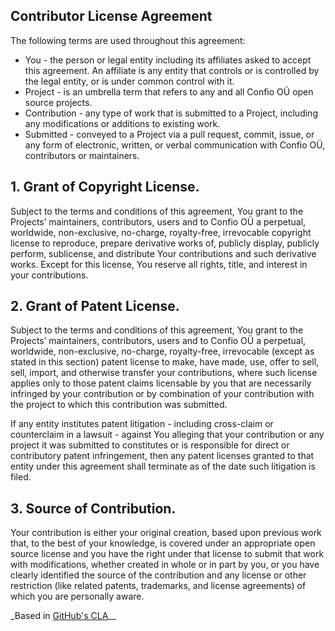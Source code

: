 ## Contributor License Agreement

The following terms are used throughout this agreement:

- You - the person or legal entity including its affiliates asked to accept this
  agreement. An affiliate is any entity that controls or is controlled by the
  legal entity, or is under common control with it.
- Project - is an umbrella term that refers to any and all Confio OÜ open source
  projects.
- Contribution - any type of work that is submitted to a Project, including any
  modifications or additions to existing work.
- Submitted - conveyed to a Project via a pull request, commit, issue, or any
  form of electronic, written, or verbal communication with Confio OÜ,
  contributors or maintainers.

## 1. Grant of Copyright License.

Subject to the terms and conditions of this agreement, You grant to the
Projects’ maintainers, contributors, users and to Confio OÜ a perpetual,
worldwide, non-exclusive, no-charge, royalty-free, irrevocable copyright license
to reproduce, prepare derivative works of, publicly display, publicly perform,
sublicense, and distribute Your contributions and such derivative works. Except
for this license, You reserve all rights, title, and interest in your
contributions.

## 2. Grant of Patent License.

Subject to the terms and conditions of this agreement, You grant to the
Projects’ maintainers, contributors, users and to Confio OÜ a perpetual,
worldwide, non-exclusive, no-charge, royalty-free, irrevocable (except as stated
in this section) patent license to make, have made, use, offer to sell, sell,
import, and otherwise transfer your contributions, where such license applies
only to those patent claims licensable by you that are necessarily infringed by
your contribution or by combination of your contribution with the project to
which this contribution was submitted.

If any entity institutes patent litigation - including cross-claim or
counterclaim in a lawsuit - against You alleging that your contribution or any
project it was submitted to constitutes or is responsible for direct or
contributory patent infringement, then any patent licenses granted to that
entity under this agreement shall terminate as of the date such litigation is
filed.

## 3. Source of Contribution.

Your contribution is either your original creation, based upon previous work
that, to the best of your knowledge, is covered under an appropriate open source
license and you have the right under that license to submit that work with
modifications, whether created in whole or in part by you, or you have clearly
identified the source of the contribution and any license or other restriction
(like related patents, trademarks, and license agreements) of which you are
personally aware.

\_Based in [GitHub's CLA](https://cla.github.com/agreement)\_\_
